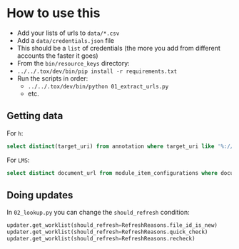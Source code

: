 How to use this
===============

* Add your lists of urls to `data/*.csv`
* Add a `data/credentials.json` file
* This should be a `list` of credentials (the more you add from different
  accounts the faster it goes)
* From the `bin/resource_keys` directory:
* `../../.tox/dev/bin/pip install -r requirements.txt`
* Run the scripts in order:
    * `../../.tox/dev/bin/python 01_extract_urls.py`
    * etc.

Getting data
------------

For `h`:

```sql
select distinct(target_uri) from annotation where target_uri like '%://drive.google.com/uc?id=%&export=download%'
```

For `LMS`:
```sql
select distinct document_url from module_item_configurations where document_url like '%drive.google.com%';
```

Doing updates
-------------

In `02_lookup.py` you can change the `should_refresh` condition:

```python
updater.get_worklist(should_refresh=RefreshReasons.file_id_is_new)
updater.get_worklist(should_refresh=RefreshReasons.quick_check)
updater.get_worklist(should_refresh=RefreshReasons.recheck)
```
